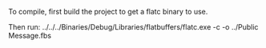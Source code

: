 To compile, first build the project to get a flatc binary to use.

Then run:
../../../Binaries/Debug/Libraries/flatbuffers/flatc.exe -c -o ../Public Message.fbs

